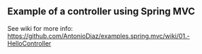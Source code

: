 ## Example of a controller using Spring MVC 
See wiki for more info: https://github.com/AntonioDiaz/examples.spring.mvc/wiki/01.-HelloController